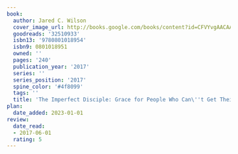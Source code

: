 ```yaml
---
book:
  author: Jared C. Wilson
  cover_image_url: http://books.google.com/books/content?id=CFVYvgAACAAJ&printsec=frontcover&img=1&zoom=1&source=gbs_api
  goodreads: '32510933'
  isbn13: '9780801018954'
  isbn9: 0801018951
  owned: ''
  pages: '240'
  publication_year: '2017'
  series: ''
  series_position: '2017'
  spine_color: '#4f8099'
  tags: ''
  title: 'The Imperfect Disciple: Grace for People Who Can\''t Get Their Act Together'
plan:
  date_added: 2023-01-01
review:
  date_read:
  - 2017-06-01
  rating: 5
---
```

